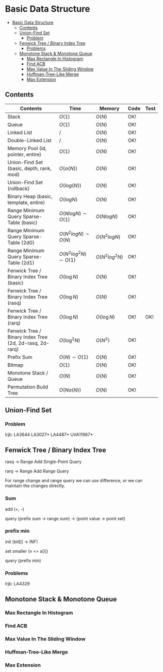 # Basic Data Structure


- [Basic Data Structure](#basic-data-structure)
  - [Contents](#contents)
  - [Union-Find Set](#union-find-set)
    - [Problem](#problem)
  - [Fenwick Tree / Binary Index Tree](#fenwick-tree--binary-index-tree)
    - [Problems](#problems)
  - [Monotone Stack & Monotone Queue](#monotone-stack--monotone-queue)
    - [Max Rectangle In Histogram](#max-rectangle-in-histogram)
    - [Find ACB](#find-acb)
    - [Max Value In The Sliding Window](#max-value-in-the-sliding-window)
    - [Huffman-Tree-Like Merge](#huffman-tree-like-merge)
    - [Max Extension](#max-extension)


## Contents

| Contents                                                | Time                     | Memory         | Code | Test |
| ------------------------------------------------------- | ------------------------ | -------------- | ---- | ---- |
| Stack                                                   | $O(1)$                   | $O(N)$         | OK!  |      |
| Queue                                                   | $O(1)$                   | $O(N)$         | OK!  |      |
| Linked List                                             | $/$                      | $O(N)$         | OK!  |      |
| Double-Linked List                                      | $/$                      | $O(N)$         | OK!  |      |
| Memory Pool (id, pointer, entire)                       | $O(1)$                   | $O(N)$         | OK!  |      |
| Union-Find Set (basic, depth, rank, mod)                | $O(\alpha(N))$           | $O(N)$         | OK!  |      |
| Union-Find Set (rollback)                               | $O(log(N))$              | $O(N)$         | OK!  |      |
| Binary Heap (basic, template, entire)                   | $O(logN)$                | $O(N)$         | OK!  |      |
| Range Minimum Query Sparse-Table (basic)                | $O(NlogN) \sim O(1)$     | $O(NlogN)$     | OK!  |      |
| Range Minimum Query Sparse-Table (2d0)                  | $O(N^2logN) \sim O(N)$   | $O(N^2logN)$   | OK!  |      |
| Range Minimum Query Sparse-Table (2d1)                  | $O(N^2log^2N) \sim O(1)$ | $O(N^2log^2N)$ | OK!  |      |
| Fenwick Tree / Binary Index Tree (basic)                | $O(\log N)$              | $O(N)$         | OK!  |      |
| Fenwick Tree / Binary Index Tree (rasq)                 | $O(\log N)$              | $O(N)$         | OK!  |      |
| Fenwick Tree / Binary Index Tree (rarq)                 | $O(\log N)$              | $O(\log N)$    | OK!  | OK!  |
| Fenwick Tree / Binary Index Tree (2d, 2d-rasq, 2d-rarq) | $O(\log^2N)$             | $O(N^2)$       | OK!  |      |
| Prefix Sum                                              | $O(N) \sim O(1)$         | $O(N)$         | OK!  |      |
| Bitmap                                                  | $O(1)$                   | $O(N)$         | OK!  |      |
| Monotone Stack / Queue                                  | $O(N)$                   | $O(N)$         | OK!  |      |
| Permutation Build Tree                                  | $O(N \alpha(N))$         | $O(N)$         | OK!  |      |



## Union-Find Set

### Problem

lrjb: LA3644 LA3027* LA4487* UVA11987* 



## Fenwick Tree / Binary Index Tree

rasq -> Range Add Single-Point Query

rarq -> Range Add Range Query

For range change and range query we can use difference, or we can maintain the changes directly.



### Sum

add (+, -)

query (prefix sum -> range sum) -> (point value -> point set)

### prefix min

init (bit[i] -> INF)

set smaller (v <= a[i])

query (prefix min)



### Problems

lrjb: LA4329



## Monotone Stack & Monotone Queue

### Max Rectangle In Histogram

### Find ACB

### Max Value In The Sliding Window

### Huffman-Tree-Like Merge

### Max Extension
